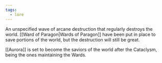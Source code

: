 ```yaml
---
tags:
  - lore
---
```

An unspecified wave of arcane destruction that regularly destroys the world.
[[Ward of Paragon|Wards of Paragon]] have been put in place to save portions of the world, but the destruction will still be great.

[[Aurora]] is set to become the saviors of the world after the Cataclysm, being the ones maintaining the Wards.



